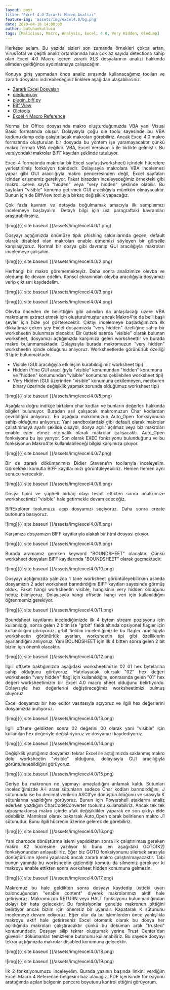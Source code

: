 ```yaml
---
layout: post
title: "Excel 4.0 Zararlı Macro Analizi"
feature-img: 'assets/img/excel4.0/bg.png'
date: 2020-04-10 14:00:00
author: batuhankutluca
tags: [Malicious, Macro, Analysis, Excel, 4.0, Very Hidden, Oledump]
---
```


<p align="justify">Herkese selam. Bu yazıda sizleri son zamanda örnekleri çokça artan, VirusTotal ve çeşitli analiz ortamlarında hala çok az sayıda detectiona sahip olan Excel 4.0 Macro içeren zararlı XLS dosyalarının analizi hakkında elimden geldiğince aydınlatmaya çalışacağım.</p>

<p align="justify">Konuya giriş yapmadan önce analiz sırasında kullanacağımız toolları ve zararlı dosyaları indirebileceğiniz linklere aşağıdan ulaşabilirsiniz.</p>

* [Zararlı Excel Dosyaları][maldoc]
* [oledump.py][oledump]
* [plugin_biff.py][plugin_biff]
* [Biff View][biffview]
* [Oletools][oletools]
* [Excel 4 Macro Reference][ref]

<p align="justify">Normal bir Office dosyasında makro oluşturduğunuzda VBA yani Visual Basic formatında oluşur. Dolayısıyla çoğu ole toolu sayesinde bu VBA kodunu dump edip çalıştırılacak makroları görebiliriz. Ancak Excel 4.0 makro formatında oluşturulan bir dosyada bu yöntem işe yaramayacaktır çünkü makro formatı VBA değildir. VBA, Excel Versiyon 5 ile birlikte gelmiştir. Bu versiyondaki makrolar BIFF kayıtları şeklinde tutuluyor.</p>

<p align="justify">Excel 4 formatında makrolar bir Excel sayfası(worksheet) içindeki hücrelere yerleştirilmiş fonksiyon tipindedir. Dolayısıyla makrolara VBA incelemesi yapar gibi GUI aracılığıyla makro penceresinden değil, Excel sayfaları içinden erişmemiz gerekiyor. Fakat birazdan inceleyeceğimiz örnekteki gibi makro içeren sayfa "hidden" veya "very hidden" şeklinde olabilir. Bu sayfaları "visible" konuma getirmek GUI aracılığıyla mümkün olmayacaktır. Bunun için de BiffView tooluyla birkaç değişiklik yapacağız.</p>

<p align="justify">Çok fazla kavram ve detayda boğulmamak amacıyla ilk sampleımızı incelemeye başlayalım. Detaylı bilgi için üst paragraftaki kavramları araştırabilirsiniz.</p>

![img]({{ site.baseurl }}/assets/img/excel4.0/1.png)

<p align="justify">Dosyayı açtığımızda önümüze tipik phishing saldırılarında geçen, default olarak disabled olan makroları enable etmemizi söyleyen bir görselle karşılaşıyoruz. Normal bir dosya gibi davranıp GUI aracılığıyla makroları incelemeye çalışalım. </p>

![img]({{ site.baseurl }}/assets/img/excel4.0/2.png)

<p align="justify">Herhangi bir makro görememekteyiz. Daha sonra analizimize olevba ve oledump ile devam edelim. Konsol ekranından olevba aracılığıyla dosyamızı verip çıktısını kaydedelim.</p>

![img]({{ site.baseurl }}/assets/img/excel4.0/3.png)

![img]({{ site.baseurl }}/assets/img/excel4.0/4.png)

<p align="justify">Olevba önceden de belirttiğim gibi adından da anlaşılacağı üzere VBA makrolarını extract etmek için oluşturulmuştur ancak Makro4'te de belli başlı şeyler için bize yol gösterecektir. Çıktıyı incelemeye başladığımızda ilk dikkatimizi çeken şey Excel dosyamızda "very hidden" özelliğine sahip bir worksheetin bulunması olacaktır. Bir üstteki satırda "visible" olarak bulunan worksheet, dosyamızı açtığımızda karşımıza gelen worksheettir ve burada makro bulunmamaktadır. Dolayısıyla burada makromuzun "very hidden" worksheetin içinde olduğunu anlıyoruz. Worksheetlerde görünürlük özelliği 3 tipte bulunmaktadır. </p>

* Visible (GUI aracılığıyla etkileşim kurabildiğimiz worksheet tipi)
* Hidden (Yine GUI aracılığıyla "visible" konumundan "hidden" konumuna ve "hidden" konumundan "visible" konumuna çekilebilen worksheet tipi)
* Very Hidden (GUI üzerinden "visible" konumuna çekilemeyen, mecburen binary üzerinde değişiklik yapmak zorunda olduğumuz worksheet tipi)

![img]({{ site.baseurl }}/assets/img/excel4.0/5.png)

<p align="justify">Aşağılara doğru indikçe birtakım char kodları ve bunların değerleri hakkında bilgiler bulunuyor. Buradan asıl çalışacak makromuzun Char kodlardan çevrildiğini anlıyoruz. En aşağıda makromuzun Auto_Open fonksiyonuna sahip olduğunu anlıyoruz. Yani sandboxlardaki gibi default olarak makrolar çalıştırılmaya ayarlı şekilde olsaydı, dosya açılır açılmaz veya biz makroları enable eder etmez otomatik olarak  makrolar çalışacaktı. Auto_Open fonksiyonu bu işe yarıyor. Son olarak EXEC fonksiyonu bulunduğunu ve bu fonksiyonun Makro4'te kullanılabileceği bilgisi karşımıza çıkıyor.</p>

![img]({{ site.baseurl }}/assets/img/excel4.0/7.png)

<p align="justify">Bir de zararlı dökümanımızı Didier Stevens'ın toollarıyla inceleyelim. Görseldeki komutla BIFF kayıtlarımızı görüntüleyebiliriz. Hemen hemen aynı sonucu verecektir.</p>

![img]({{ site.baseurl }}/assets/img/excel4.0/6.png)

<p align="justify">Dosya tipini ve şüpheli birkaç olayı tespit ettikten sonra analizimize worksheetimizi "visible" hale getirmekle devam edeceğiz.</p>



<p align="justify">BiffExplorer toolumuzu açıp dosyamızı seçiyoruz. Daha sonra create butonuna basıyoruz. </p>

![img]({{ site.baseurl }}/assets/img/excel4.0/8.png)

<p align="justify">Karşımıza dosyamızın BIFF kayıtlarıyla alakalı bir html dosyası çıkıyor.</p>

![img]({{ site.baseurl }}/assets/img/excel4.0/9.png)

<p align="justify">Burada aramamız gereken keyword "BOUNDSHEET" olacaktır. Çünkü worksheet dosyaları BIFF kayıtlarında "BOUNDSHEET" olarak geçmektedir.</p>

![img]({{ site.baseurl }}/assets/img/excel4.0/10.png)

<p align="justify">Dosyayı açtığımızda yalnızca 1 tane worksheet görüntüleyebilirken aslında dosyamızın 2 adet worksheet barındırdığını BIFF kayıtları sayesinde görmüş olduk. Fakat hangi worksheetin visible, hangisinin very hidden olduğunu henüz bilmiyoruz. Dolayısıyla hangi offsetin hangi veri için kullanıldığını öğrenmemiz gerekiyor.</p>

![img]({{ site.baseurl }}/assets/img/excel4.0/11.png)

<p align="justify">Boundsheet kayıtlarını incelediğimizde ilk 4 byteın stream pozisyonu için kullanıldığı, sonra gelen 2 bitin ise "grbit" fieldı altında opsiyonel flagler için kullanıldığını görüyoruz. grbit fieldını incelediğimizde bu flagler aracılığıyla worksheetin görünürlük ayarları, worksheetin tipi gibi özelliklerin ayarlandığını anlıyoruz. Yani BOUNDSHEET için ilk 4 bitten sonra gelen 2 bit bizim için önemli olacaktır.</p>

![img]({{ site.baseurl }}/assets/img/excel4.0/12.png)

<p align="justify">İlgili offsete baktığımızda aşağıdaki worksheetimizin 02 01 hex bytelarına sahip olduğunu görüyoruz. Hatırlayacak olursak "02" hex değeri worksheetin "very hidden" flagi için kullanıldığını, sonrasında gelen "01" hex değeri worksheetimizin bir Excel 4.0 macro sheet olduğunu belirtiyordu. Dolayısıyla hex değerlerini değiştireceğimiz worksheetimizi bulmuş oluyoruz.</p>

<p align="justify">Excel dosyamızı bir hex editör vasıtasıyla açıyoruz ve ilgili hex değerlerini dosyamızda aratıyoruz.</p>

![img]({{ site.baseurl }}/assets/img/excel4.0/13.png)

<p align="justify">İlgili offsete geldikten sonra 02 değerini 00 olarak yani "visible" için kullanılan hex değeriyle değiştiriyoruz ve dosyamızı kaydediyoruz.</p>

![img]({{ site.baseurl }}/assets/img/excel4.0/14.png)

<p align="justify">Değişiklik yaptığımız dosyamızı tekrar Excel ile açtığımızda saklanmış makro dolu worksheetin "visible" olduğunu, dolayısıyla GUI aracılığıyla görüntülenebildiğini görüyoruz.</p>

![img]({{ site.baseurl }}/assets/img/excel4.0/15.png)

<p align="justify">Geriye bu makronun ne yapmayı amaçladığını anlamak kaldı. Sütunları incelediğimizde A-I arası sütunların sadece Char kodları barındırdığını, J sütununda ise bu decimal verilerin ASCII'ye dönüştürüldüğünü ve sırasıyla K sütunlarına yazıldığını görüyoruz. Bunun için Powershell ataklarını analiz ederken yazdığım CharCodeConverter toolumu kullanabiliriz. Ancak tek tek uğraşmaktansa makro içinde ufak değişiklikler yaparak en son çıktıyı elde edebiliriz. Mantıksal olarak bakarsak Auto_Open olarak belirlenen makro J1 sütunudur. Bunu ilgili hücrenin üzerine gelerek de görebiliriz.</p>

![img]({{ site.baseurl }}/assets/img/excel4.0/16.png)

<p align="justify">Yani charcode dönüştürme işlemi yapıldıktan sonra ilk çalıştırılması gereken makro K2 hücresine yazılıyor ki bunu en aşağıdaki GOTO(K2) fonksiyonundan anlayabiliriz. Eğer biz GOTO fonksiyonunu silersek sırasıyla dönüştürülme işlemi yapılacak ancak zararlı makro çalıştırılmayacaktır. Tabi bunun yanında bu worksheetin gizlendiği komutu da silmemiz gerekiyor ki makroyu enable ettikten sonra worksheet hidden konumuna gelmesin.</p>

![img]({{ site.baseurl }}/assets/img/excel4.0/17.png)

<p align="justify">Makromuz bu hale geldikten sonra dosyayı kaydedip üstteki uyarı baloncuğundan "enable content" diyerek makrolarımızı aktif hale getiriyoruz. Makromuzda RETURN veya HALT fonksiyonu bulunmadığından dolayı bir hata gelecektir. Bu fonksiyonlar genelde makronun bittiğini belirtiyor ancak bizim için önemsiz bir uyarıdır. Kapatarak K sütununu incelemeye devam ediyoruz. Eğer olur da bu işlemlerden önce yanlışlıkla makroyu aktif hale getirirseniz Excel otomatik olarak bu dosya her açıldığında makroları çalıştıracaktır çünkü bu döküman artık "trusted" konumundadır. Dosyayı silip tekrar oluştumak yerine Trust Center'dan güvenilir dökümanları temizleme butonunu kullanabiliriz. Bu sayede dosyayı tekrar açtığımızda makrolar disabled konumuna gelecektir.</p>

![img]({{ site.baseurl }}/assets/img/excel4.0/18.png)

![img]({{ site.baseurl }}/assets/img/excel4.0/19.png)

<p align="justify">İlk 2 fonksiyonumuzu inceleyelim. Burada yazının başında linkini verdiğim Excel Macro 4 Reference belgesini baz alacağız. PDF içerisinde fonksiyonu arattığımda açılan belgenin pencere boyutunu kontrol ettiğini görüyorum. </p>



[maldoc]: https://github.com/batuhankutluca/Excel-4.0-Maldoc-Samples
[oledump]: https://github.com/DidierStevens/DidierStevensSuite/blob/master/oledump.py
[plugin_biff]: https://github.com/DidierStevens/DidierStevensSuite/blob/master/plugin_biff.py
[biffview]: https://www.aldeid.com/wiki/BiffView
[oletools]: https://github.com/decalage2/oletools/wiki/Install
[ref]: https://d13ot9o61jdzpp.cloudfront.net/files/Excel%204.0%20Macro%20Functions%20Reference.pdf